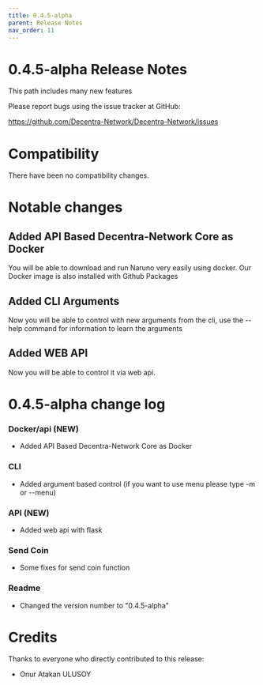 ```yaml
---
title: 0.4.5-alpha
parent: Release Notes
nav_order: 11
---
```


# 0.4.5-alpha Release Notes

This path includes many new features

Please report bugs using the issue tracker at GitHub:

<https://github.com/Decentra-Network/Decentra-Network/issues>

# Compatibility

There have been no compatibility changes.

# Notable changes

## Added API Based Decentra-Network Core as Docker

You will be able to download and run Naruno very easily using docker.
Our Docker image is also installed with Github Packages

## Added CLI Arguments

Now you will be able to control with new arguments from the cli,
use the --help command for information to learn the arguments

## Added WEB API

Now you will be able to control it via web api.

# 0.4.5-alpha change log

### Docker/api (NEW)

- Added API Based Decentra-Network Core as Docker

### CLI

- Added argument based control (if you want to use menu please type -m or --menu)

### API (NEW)

- Added web api with flask

### Send Coin

- Some fixes for send coin function

### Readme

- Changed the version number to "0.4.5-alpha"

# Credits

Thanks to everyone who directly contributed to this release:

- Onur Atakan ULUSOY
